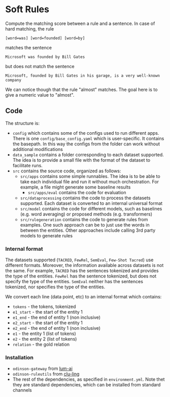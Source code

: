# Soft Rules
Compute the matching score between a rule and a sentence. In case of hard matching, the rule 
```
[word=was] [word=founded] [word=by]
```
matches the sentence
```
Microsoft was founded by Bill Gates
```
but does not match the sentence
```
Microsoft, founded by Bill Gates in his garage, is a very well-known company
```
We can notice though that the rule "almost" matches. The goal here is to give a numeric value to "almost".


## Code

The structure is:
- `config` which contains some of the configs used to run different apps. There is one `config/base_config.yaml` which is user-specific. It contains the basepath. In this way the configs from the folder can work without additional modifications
- `data_sample` contains a folder corresponding to each dataset supported. The idea is to provide a small file with the format of the dataset to facilitate runs.
- `src` contains the source code, organized as follows:
    - `src/apps` contains some simple runnables. The idea is to be able to take each individual file and run it without much orchestration. For example, a file might generate some baseline results
        - `src/apps/eval` contains the code for evaluation
    - `src/dataprocessing` contains the code to process the datasets supported. Each dataset is converted to an internal universal format
    - `src/model` contains the code for different models, such as baselines (e.g. word averaging) or proposed methods (e.g. transformers)
    - `src/rulegeneration` contains the code to generate rules from examples. One such approach can be to just use the words in between the entities. Other approaches include calling 3rd party models to generate rules

### Internal format
The datasets supported (`TACRED`, `FewRel`, `SemEval`, `Few-Shot Tacred`) use different formats. Moreover, the information available across datasets is not the same. For example, `TACRED` has the sentences tokenized and provides the type of the entities. `FewRel` has the sentence tokenized, but does not specify the type of the entities. `SemEval` neither has the sentences tokenized, nor specifies the type of the entities.

We convert each line (data point, etc) to an internal format which contains:
- `tokens` - the tokens, tokenized
- `e1_start` - the start of the entity 1
- `e1_end` - the end of entity 1 (non inclusive)
- `e2_start` - the start of the entity 1
- `e2_end` - the end of entity 1 (non inclusive)
- `e1` - the entity 1 (list of tokens)
- `e2` - the entity 2 (list of tokens)
- `relation` - the gold relation

### Installation
- `odinson-gateway` from [lum-ai](https://github.com/lum-ai/odinson-gateway)
- `odinson-ruleutils` from [clu-ling](https://github.com/clu-ling/odinson-ruleutils)
- The rest of the dependencies, as specified in `environment.yml`. Note thet they are standard dependencies, which can be installed from standard channels